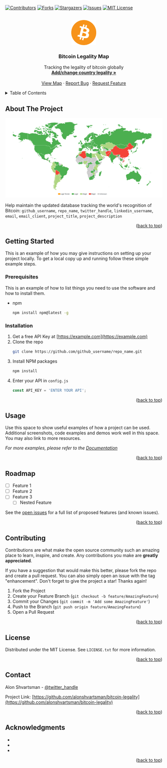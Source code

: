 <div id="top"></div>

[![Contributors][contributors-shield]][contributors-url]
[![Forks][forks-shield]][forks-url]
[![Stargazers][stars-shield]][stars-url]
[![Issues][issues-shield]][issues-url]
[![MIT License][license-shield]][license-url]


<br />
<div align="center">
  <a href="https://www.bitrawr.com/bitcoin-legality-map">
    <img src="images/bitcoin-btc-logo.svg" alt="BTC" width="80" height="80">
  </a>

<h3 align="center">Bitcoin Legality Map</h3>

  <p align="center">
    Tracking the legality of bitcoin globally
    <br />
    <a href="https://github.com/alonshvartsman/bitcoin-legality/tree/main/countries"><strong>Add/change country legality »</strong></a>
    <br />
    <br />
    <a href="https://www.bitrawr.com/bitcoin-legality-map">View Map</a>
    ·
    <a href="https://github.com/alonshvartsman/bitcoin-legality/issues">Report Bug</a>
    ·
    <a href="https://github.com/alonshvartsman/bitcoin-legality/issues">Request Feature</a>
  </p>
</div>



<!-- TABLE OF CONTENTS -->
<details>
  <summary>Table of Contents</summary>
  <ol>
    <li>
      <a href="#about-the-project">About The Project</a>
      <ul>
        <li><a href="#built-with">Built With</a></li>
      </ul>
    </li>
    <li>
      <a href="#getting-started">Getting Started</a>
      <ul>
        <li><a href="#prerequisites">Prerequisites</a></li>
        <li><a href="#installation">Installation</a></li>
      </ul>
    </li>
    <li><a href="#usage">Usage</a></li>
    <li><a href="#roadmap">Roadmap</a></li>
    <li><a href="#contributing">Contributing</a></li>
    <li><a href="#license">License</a></li>
    <li><a href="#contact">Contact</a></li>
    <li><a href="#acknowledgments">Acknowledgments</a></li>
  </ol>
</details>



<!-- ABOUT THE PROJECT -->
## About The Project

[![Product Name Screen Shot][product-screenshot]](https://example.com)

Help maintain the updated database tracking the world's recognition of Bitcoin: `github_username`, `repo_name`, `twitter_handle`, `linkedin_username`, `email`, `email_client`, `project_title`, `project_description`

<p align="right">(<a href="#top">back to top</a>)</p>


<!-- GETTING STARTED -->
## Getting Started

This is an example of how you may give instructions on setting up your project locally.
To get a local copy up and running follow these simple example steps.

### Prerequisites

This is an example of how to list things you need to use the software and how to install them.
* npm
  ```sh
  npm install npm@latest -g
  ```

### Installation

1. Get a free API Key at [https://example.com](https://example.com)
2. Clone the repo
   ```sh
   git clone https://github.com/github_username/repo_name.git
   ```
3. Install NPM packages
   ```sh
   npm install
   ```
4. Enter your API in `config.js`
   ```js
   const API_KEY = 'ENTER YOUR API';
   ```

<p align="right">(<a href="#top">back to top</a>)</p>



<!-- USAGE EXAMPLES -->
## Usage

Use this space to show useful examples of how a project can be used. Additional screenshots, code examples and demos work well in this space. You may also link to more resources.

_For more examples, please refer to the [Documentation](https://example.com)_

<p align="right">(<a href="#top">back to top</a>)</p>



<!-- ROADMAP -->
## Roadmap

- [ ] Feature 1
- [ ] Feature 2
- [ ] Feature 3
    - [ ] Nested Feature

See the [open issues](https://github.com/alonshvartsman/bitcoin-legality/issues) for a full list of proposed features (and known issues).

<p align="right">(<a href="#top">back to top</a>)</p>



<!-- CONTRIBUTING -->
## Contributing

Contributions are what make the open source community such an amazing place to learn, inspire, and create. Any contributions you make are **greatly appreciated**.

If you have a suggestion that would make this better, please fork the repo and create a pull request. You can also simply open an issue with the tag "enhancement".
Don't forget to give the project a star! Thanks again!

1. Fork the Project
2. Create your Feature Branch (`git checkout -b feature/AmazingFeature`)
3. Commit your Changes (`git commit -m 'Add some AmazingFeature'`)
4. Push to the Branch (`git push origin feature/AmazingFeature`)
5. Open a Pull Request

<p align="right">(<a href="#top">back to top</a>)</p>



<!-- LICENSE -->
## License

Distributed under the MIT License. See `LICENSE.txt` for more information.

<p align="right">(<a href="#top">back to top</a>)</p>



<!-- CONTACT -->
## Contact

Alon Shvartsman - [@twitter_handle](https://twitter.com/alonshvartsman)

Project Link: [https://github.com/alonshvartsman/bitcoin-legality](https://github.com/alonshvartsman/bitcoin-legality)

<p align="right">(<a href="#top">back to top</a>)</p>



<!-- ACKNOWLEDGMENTS -->
## Acknowledgments

* []()
* []()
* []()

<p align="right">(<a href="#top">back to top</a>)</p>



<!-- MARKDOWN LINKS & IMAGES -->
<!-- https://www.markdownguide.org/basic-syntax/#reference-style-links -->
[contributors-shield]: https://img.shields.io/github/contributors/alonshvartsman/bitcoin-legality.svg?style=for-the-badge
[contributors-url]: https://github.com/alonshvartsman/bitcoin-legality/graphs/contributors
[forks-shield]: https://img.shields.io/github/forks/alonshvartsman/bitcoin-legality.svg?style=for-the-badge
[forks-url]: https://github.com/alonshvartsman/bitcoin-legality/network/members
[stars-shield]: https://img.shields.io/github/stars/alonshvartsman/bitcoin-legality.svg?style=for-the-badge
[stars-url]: https://github.com/alonshvartsman/bitcoin-legality/stargazers
[issues-shield]: https://img.shields.io/github/issues/alonshvartsman/bitcoin-legality.svg?style=for-the-badge
[issues-url]: https://github.com/alonshvartsman/bitcoin-legality/issues
[license-shield]: https://img.shields.io/github/license/alonshvartsman/bitcoin-legality.svg?style=for-the-badge
[license-url]: https://github.com/alonshvartsman/bitcoin-legality/blob/master/LICENSE.txt
[linkedin-shield]: https://img.shields.io/badge/-LinkedIn-black.svg?style=for-the-badge&logo=linkedin&colorB=555
[product-screenshot]: images/current-legality-screenshot.png
